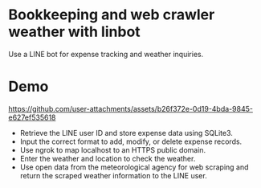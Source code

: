 # Bookkeeping and web crawler weather with linbot
Use a LINE bot for expense tracking and weather inquiries.

# Demo

https://github.com/user-attachments/assets/b26f372e-0d19-4bda-9845-e627ef535618

- Retrieve the LINE user ID and store expense data using SQLite3.
- Input the correct format to add, modify, or delete expense records.
- Use ngrok to map localhost to an HTTPS public domain.
- Enter the weather and location to check the weather.
- Use open data from the meteorological agency for web scraping and return the scraped weather information to the LINE user.
